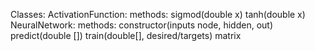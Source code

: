 Classes:
  ActivationFunction:
   methods:
    sigmod(double x)
    tanh(double x)
  NeuralNetwork:
   methods:
    constructor(inputs node, hidden, out)
    predict(double [])
    train(double[],  desired/targets)
  matrix

